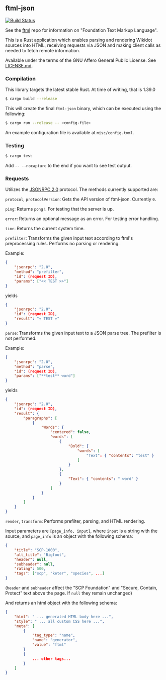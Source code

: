 ## ftml-json
[![Build Status](https://travis-ci.org/Nu-SCPTheme/ftml-json.svg?branch=master)](https://travis-ci.org/Nu-SCPTheme/ftml-json)

See the [ftml](https://github.com/Nu-SCPTheme/ftml) repo for information on "Foundation Text Markup Language".

This is a Rust application which enables parsing and rendering Wikidot sources into HTML, receiving requests via JSON and making client calls as needed to fetch remote information.

Available under the terms of the GNU Affero General Public License. See [LICENSE.md](LICENSE).

### Compilation
This library targets the latest stable Rust. At time of writing, that is 1.39.0

```sh
$ cargo build --release
```

This will create the final `ftml-json` binary, which can be executed using the following:

```sh
$ cargo run --release -- <config-file>
```

An example configuration file is available at `misc/config.toml`.

### Testing

```sh
$ cargo test
```

Add `-- --nocapture` to the end if you want to see test output.

### Requests

Utilizes the [JSONRPC 2.0](https://www.jsonrpc.org/specification) protocol. The methods currently supported are:

`protocol`, `protocolVersion`: Gets the API version of ftml-json. Currently `0`.

`ping`: Returns `pong!`. For testing that the server is up.

`error`: Returns an optional message as an error. For testing error handling.

`time`: Returns the current system time.

`prefilter`: Transforms the given input text according to ftml's preprocessing rules. Performs no parsing or rendering.

Example:
```json
{
    "jsonrpc": "2.0",
    "method": "prefilter",
    "id": (request ID),
    "params": ["<< TEST >>"]
}
```
yields
```json
{
    "jsonrpc": "2.0",
    "id": (request ID),
    "result": "« TEST »"
}
```

`parse`: Transforms the given input text to a JSON parse tree. The prefilter is not performed.

Example:
```json
{
    "jsonrpc": "2.0",
    "method": "parse",
    "id": (request ID),
    "params": ["**test** word"]
}
```
yields
```json
{
    "jsonrpc": "2.0",
    "id": (request ID),
    "result": {
        "paragraphs": [
            {
                "Words": {
                    "centered": false,
                    "words": [
                        {
                            "Bold": {
                                "words": [
                                    "Text": { "contents": "test" }
                                ]
                            }
                        },
                        {
                            "Text": { "contents": " word" }
                        }
                    ]
                }
            }
        ]
    }
}
```

`render`, `transform`: Performs prefilter, parsing, and HTML rendering.

Input parameters are `[page_info, input]`, where `input` is a string with the source, and `page_info` is an object with the following schema:

```json
{
    "title": "SCP-1000",
    "alt_title": "Bigfoot",
    "header": null,
    "subheader": null,
    "rating": 500,
    "tags": ["scp", "keter", "species", ...]
}
```

(`header` and `subheader` affect the "SCP Foundation" and "Secure, Contain, Protect" text above the page. If `null` they remain unchanged)

And returns an html object with the following schema:

```json
{
    "html": " ... generated HTML body here ...",
    "style": " ... all custom CSS here ...",
    "meta": [
        {
            "tag_type": "name",
            "name": "generator",
            "value": "ftml"
        }
        {
            ... other tags...
        }
    ]
}
```
